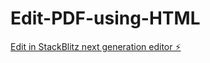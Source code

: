 # Edit-PDF-using-HTML

[Edit in StackBlitz next generation editor ⚡️](https://stackblitz.com/~/github.com/Hayyanshaikh/Edit-PDF-using-HTML)